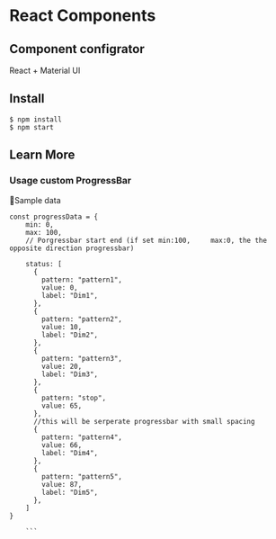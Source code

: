 # React Components

## Component configrator
React + Material UI

## Install
```
$ npm install
$ npm start
```



## Learn More


### Usage custom ProgressBar 

💾Sample data

```
const progressData = {
    min: 0,
    max: 100,  
    // Porgressbar start end (if set min:100,     max:0, the the opposite direction progressbar)

    status: [
      {
        pattern: "pattern1",
        value: 0,
        label: "Dim1",
      },
      {
        pattern: "pattern2",
        value: 10,
        label: "Dim2",
      },
      {
        pattern: "pattern3",
        value: 20,
        label: "Dim3",
      },
      {
        pattern: "stop",
        value: 65,
      },
      //this will be serperate progressbar with small spacing
      {
        pattern: "pattern4",
        value: 66,
        label: "Dim4",
      },
      {
        pattern: "pattern5",
        value: 87,
        label: "Dim5",
      },
    ]
}

    ```


